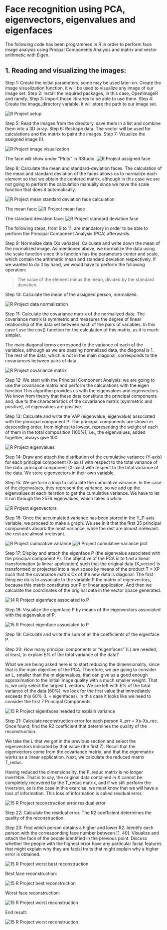 # Face recognition using PCA, eigenvectors, eigenvalues and eigenfaces

The following code has been programmed in R in order to perform face image analysis using Pricipal Components Analysis and matrix and vector arithmetic with Eigen.

## 1. Reading and visualizing the images:

Step 1: Create the initial parameters, some may be used later-on. Create the image visualization function, it will be used to visualize any image of our image set.
Step 2: Install the required packages, in this case, OpenImageR and ramify.
Step 3: Import those libraries to be able to use them.
Step 4: Create the image_directory variable, it will store the path to our image set.

![R Project setup](https://github.com/MaiteLizarraga/r_eigenfaces_pca/blob/main/capturas/1-set-up.jpg)

Step 5: Read the images from the directory, save them in a list and combine them into a 3D array.
Step 6: Reshape data. The vector will be used for calculations and the matrix to paint the images.
Step 7: Visualize the assigned image (I).

![R Project image visualization](https://github.com/MaiteLizarraga/r_eigenfaces_pca/blob/main/capturas/2-show-assigned-face.jpg)

The face will show under "Plots" in RStudio:
![R Project assigned face](https://github.com/MaiteLizarraga/r_eigenfaces_pca/blob/main/capturas/3-assigned-face.png)

Step 8: Calculate the mean and standard-deviation faces. The calculation of the mean and standard deviation of the faces allows us to normalize each element so that we obtain the centered matrix, although in this case we are not going to perform the calculation manually since we have the scale function that does it automatically.

![R Project mean standard deviation face calculation](https://github.com/MaiteLizarraga/r_eigenfaces_pca/blob/main/capturas/4-mean-face-std-face.jpg)

The mean face:
![R Project mean face](https://github.com/MaiteLizarraga/r_eigenfaces_pca/blob/main/capturas/5-mean-face.png)

The standard deviation face:
![R Project standard deviation face](https://github.com/MaiteLizarraga/r_eigenfaces_pca/blob/main/capturas/6-std-face.png)

The following steps, from 9 to 11, are mandatory in order to be able to perform the Principal Component Analysis (PCA) afterwards.

Step 9: Normalize data (Xs variable). Calculate and write down the mean of the normalized image.
As mentioned above, we normalize the data using the scale function since this function has the parameters center and scale, which contain the arithmetic mean and standard deviation respectively. If we wanted to do it by hand, we would have to perform the following operation:

> The value of the element minus the mean, divided by the standard deviation.

Step 10: Calculate the mean of the assigned person, normalized.

![R Project data normalization](https://github.com/MaiteLizarraga/r_eigenfaces_pca/blob/main/capturas/7-data-normalization.jpg)

Step 11: Calculate the covariance matrix of the normalized data. The covariance matrix is symmetric and measures the degree of linear relationship of the data set between each of the pairs of variables. In this case I use the cov() function for the calculation of this matrix, as it is much simpler.

The main diagonal terms correspond to the variance of each of the variables, although as we are passing normalized data, the diagonal is 1. The rest of the data, which is not in the main diagonal, corresponds to the covariances between pairs of data.

![R Project covariance matrix](https://github.com/MaiteLizarraga/r_eigenfaces_pca/blob/main/capturas/8-covariance-matrix.jpg)

Step 12: We start with the Principal Component Analysis: we are going to use the covariance matrix and perform the calculations with the eigen function
This algorithm provides us with the eigenvalues and eigenvectors. We know from theory that these data constitute the principal components and, due to the characteristics of the covariance matrix (symmetric and positive), all eigenvalues are positive.

Step 13: Calculate and write the VAP (eigenvalue, eigenvalue) associated with the principal component P. The principal components are shown in descending order, from highest to lowest, representing the weight of each of them in the total composition (100%), i.e., the eigenvalues, added together, always give 100.

![R Project eigenvalues](https://github.com/MaiteLizarraga/r_eigenfaces_pca/blob/main/capturas/9-eigenvalues.jpg)

Step 14: Draw and attach the distribution of the cumulative variance (Y-axis) for each principal component (X-axis) with respect to the total variance of the data. principal component (X-axis) with respect to the total variance of the data. We store eigenvectors in their own variable.

Step 15: We perform a loop to calculate the cumulative variance. In the case of the eigenvalues, they represent the variance, so we add up the eigenvalues at each iteration to get the cumulative variance. We have to let it run through the 2576 eigenvalues, which takes a while. 

![R Project eigenvectors](https://github.com/MaiteLizarraga/r_eigenfaces_pca/blob/main/capturas/10-eigenvectors.jpg)

Step 16: Once the accumulated variance has been stored in the Y_P-axis variable, we proceed to make a graph. We see in it that the first 35 principal components absorb the most variance, while the rest are almost irrelevant. the rest are almost irrelevant.

![R Project cumulative variance](https://github.com/MaiteLizarraga/r_eigenfaces_pca/blob/main/capturas/12-cumulative-variance.jpg)
![R Project cumulative variance plot](https://github.com/MaiteLizarraga/r_eigenfaces_pca/blob/main/capturas/13-cumulative-variance-plot.png)

Step 17: Display and attach the eigenface P (the eigenvalue associated with the principal component P). The objective of the PCA is to find a linear transformation (a linear application) such that the original data (X_vector) is transformed or projected into a new space by means of the product T = XP such that the covariance matrix Cx of the new data is diagonal. The first thing we do is to associate to the variable P the matrix of eigenvectors, because this matrix constitutes our P or linear application. And then we calculate the coordinates of the original data in the vector space generated.

![14 R Project eigenface associated to P](https://github.com/MaiteLizarraga/r_eigenfaces_pca/blob/main/capturas/14-eigenface-associated-to-P.jpg)

Step 18: Visualize the eigenface P by means of the eigenvectors associated with the eigenvalue of P.

![15 R Project eigenface associated to P](https://github.com/MaiteLizarraga/r_eigenfaces_pca/blob/main/capturas/15-eigenface-associated-to-P.png)

Step 19: Calculate and write the sum of all the coefficients of the eigenface P.

Step 20: How many principal components or “eigenfaces” (L) are needed, at least, to explain E% of the total variance of the data? 

What we are being asked here is to start reducing the dimensionality, since that is the main objective of the PCA. Therefore, we are going to consider an L, smaller than the m eigenvalues, that can give us a good enough approximation to the initial image quality with a much smaller weight. That is, we only select the largest L vectors. We are left with E% of the total variance of the data (60%), we look for the first value that immediately exceeds this 60% (L = eigenfaces). In this case it looks like we need to consider the first 7 Principal Components.

![15 R Project eigenfaces needed to explain variance](https://github.com/MaiteLizarraga/r_eigenfaces_pca/blob/main/capturas/16-eigenfaces-needed-to-explain-variance.jpg)

Step 21: Calculate reconstruction error for each person X_err = Xs-Xs_rec. Once found, find the R2 coefficient that determines the quality of the reconstruction.

We take the L that we got in the previous section and select the eigenvectors indicated by that value (the first 7). Recall that the eigenvectors come from the covariance matrix, and that the eigenmatrix works as a linear application. Next, we calculate the reduced matrix T_reduc.

Having reduced the dimensionality, the P_reduc matrix is no longer invertible. That is to say, the original data contained in X cannot be completely recovered by the T_reduc matrix, and if we still perform the inversion, as is the case in this exercise, we must know that we will have a loss of information. This loss of information is called residual error.

![15 R Project reconstruction error residual error](https://github.com/MaiteLizarraga/r_eigenfaces_pca/blob/main/capturas/17-reconstruction-error.jpg)

Step 22: Calculate the residual error. The R2 coefficient determines the quality of the reconstruction.

Step 23: Find which person obtains a higher and lower R2. Identify each person with the corresponding face number between [1, 40].  Visualize and attach the face of the people identified in the previous point. Discuss whether the people with the highest error have any particular facial features that might explain why they are facial traits that might explain why a higher error is obtained.

![15 R Project worst best reconstruction](https://github.com/MaiteLizarraga/r_eigenfaces_pca/blob/main/capturas/18-best-worst-reconstruction.jpg)

Best face reconstruction:

![15 R Project best reconstruction](https://github.com/MaiteLizarraga/r_eigenfaces_pca/blob/main/capturas/19-best-reconstruction.png)

Worst face reconstruction:

![15 R Project worst reconstruction](https://github.com/MaiteLizarraga/r_eigenfaces_pca/blob/main/capturas/20-worst-reconstruction.png)

End result:

![15 R Project worst reconstruction](https://github.com/MaiteLizarraga/r_eigenfaces_pca/blob/main/capturas/21-end-result.jpg)
